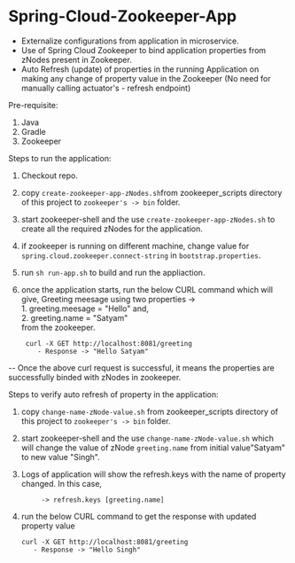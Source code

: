 # Spring-Cloud-Zookeeper-App
- Externalize configurations from application in microservice.
- Use of Spring Cloud Zookeeper to bind application properties from zNodes present in Zookeeper.  
- Auto Refresh (update) of properties in the running Application on making any change of property value in the Zookeeper
              (No need for manually calling actuator's - refresh endpoint)

Pre-requisite:
1. Java
2. Gradle
3. Zookeeper

Steps to run the application: 
1. Checkout repo.
2. copy `create-zookeeper-app-zNodes.sh`from zookeeper_scripts directory of this project to `zookeeper's -> bin` folder.
3. start zookeeper-shell and the use `create-zookeeper-app-zNodes.sh` to create all the required zNodes for the application.
4. if zookeeper is running on different machine, change value for `spring.cloud.zookeeper.connect-string` in `bootstrap.properties`.
5. run `sh run-app.sh` to build and run the appliaction.
6. once the application starts, run the below CURL command which will give, 
           Greeting meesage using two properties ->  
              1. greeting.meesage = "Hello" and,  
              2. greeting.name = "Satyam"  
           from the zookeeper.
        
        curl -X GET http://localhost:8081/greeting
           - Response -> "Hello Satyam"


-- Once the above curl request is successful, it means the properties are successfully binded with zNodes in zookeeper.


Steps to verify auto refresh of property in the application:
1. copy `change-name-zNode-value.sh` from zookeeper_scripts directory of this project to `zookeeper's -> bin` folder.
2. start zookeeper-shell and the use `change-name-zNode-value.sh` which will change the value of zNode `greeting.name` from initial        value"Satyam" to new value "Singh".
3. Logs of application will show the refresh.keys with the name of property changed. In this case, 
            
            -> refresh.keys [greeting.name]

4. run the below CURL command to get the response with updated property value
    
       curl -X GET http://localhost:8081/greeting
          - Response -> "Hello Singh"

